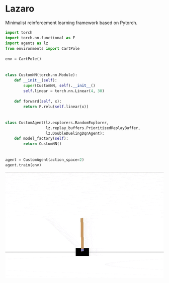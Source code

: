 # Lazaro

Minimalist reinforcement learning framework based on Pytorch.

```python
import torch
import torch.nn.functional as F
import agents as lz
from environments import CartPole

env = CartPole()


class CustomNN(torch.nn.Module):
    def __init__(self):
        super(CustomNN, self).__init__()
        self.linear = torch.nn.Linear(4, 30)

    def forward(self, x):
        return F.relu(self.linear(x))


class CustomAgent(lz.explorers.RandomExplorer,
                  lz.replay_buffers.PrioritizedReplayBuffer,
                  lz.DoubleDuelingDqnAgent):
    def model_factory(self):
        return CustomNN()


agent = CustomAgent(action_space=2)
agent.train(env)
```

![](docs/cartpole.gif?style=center)
